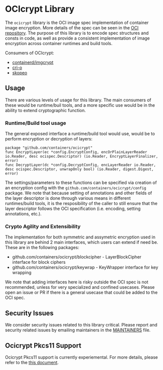 # OCIcrypt Library

The `ocicrypt` library is the OCI image spec implementation of container image encryption. More details of the spec can be seen in the [OCI repository](https://github.com/opencontainers/image-spec/pull/775). The purpose of this library is to encode spec structures and consts in code, as well as provide a consistent implementation of image encryption across container runtimes and build tools.

Consumers of OCIcrypt:

- [containerd/imgcrypt](https://github.com/containerd/imgcrypt)
- [cri-o](https://github.com/cri-o/cri-o)
- [skopeo](https://github.com/containers/skopeo)


## Usage

There are various levels of usage for this library. The main consumers of these would be runtime/buil tools, and a more specific use would be in the ability to extend cryptographic function.

### Runtime/Build tool usage

The general exposed interface a runtime/build tool would use, would be to perform encryption or decryption of layers:

```
package "github.com/containers/ocicrypt"
func EncryptLayer(ec *config.EncryptConfig, encOrPlainLayerReader io.Reader, desc ocispec.Descriptor) (io.Reader, EncryptLayerFinalizer, error)
func DecryptLayer(dc *config.DecryptConfig, encLayerReader io.Reader, desc ocispec.Descriptor, unwrapOnly bool) (io.Reader, digest.Digest, error)
```

The settings/parameters to these functions can be specified via creation of an encryption config with the `github.com/containers/ocicrypt/config` package. We note that because setting of annotations and other fields of the layer descriptor is done through various means in different runtimes/build tools, it is the resposibility of the caller to still ensure that the layer descriptor follows the OCI specification (i.e. encoding, setting annotations, etc.).


### Crypto Agility and Extensibility

The implementation for both symmetric and assymetric encryption used in this library are behind 2 main interfaces, which users can extend if need be. These are in the following packages:
- github.com/containers/ocicrypt/blockcipher - LayerBlockCipher interface for block ciphers
- github.com/containers/ocicrypt/keywrap - KeyWrapper interface for key wrapping

We note that adding interfaces here is risky outside the OCI spec is not recommended, unless for very specialized and confined usecases. Please open an issue or PR if there is a general usecase that could be added to the OCI spec.

## Security Issues

We consider security issues related to this library critical. Please report and security related issues by emailing maintainers in the [MAINTAINERS](MAINTAINERS) file.


## Ocicrypt Pkcs11 Support

Ocicrypt Pkcs11 support is currently experiemental. For more details, please refer to the [this document](docs/pkcs11.md).
